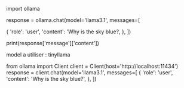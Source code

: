 import ollama

response = ollama.chat(model='llama3.1', messages=[

  {
    'role': 'user',
    'content': 'Why is the sky blue?,
  },
])

print(response['message']['content'])

model a utiliser : tinyllama

from ollama import Client
client = Client(host='http://localhost:11434')
response = client.chat(model='llama3.1', messages=[
  {
    'role': 'user',
    'content': 'Why is the sky blue?',
  },
])
